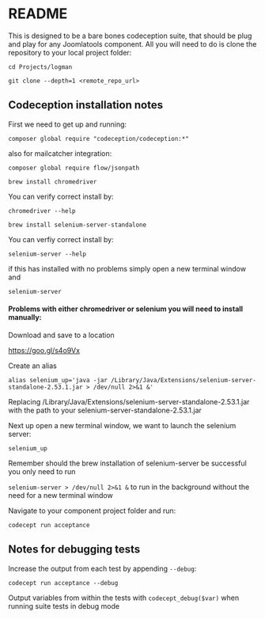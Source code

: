# README

This is designed to be a bare bones codeception suite, that should be plug and play for any Joomlatools component. All you will need to do is clone the repository to your local project folder:

`cd Projects/logman`

`git clone --depth=1 <remote_repo_url>`

## Codeception installation notes

First we need to get up and running:

`composer global require "codeception/codeception:*"`

also for mailcatcher integration:

`composer global require flow/jsonpath`

`brew install chromedriver`

You can verify correct install by:

`chromedriver --help`

`brew install selenium-server-standalone`

You can verfiy correct install by:

`selenium-server --help`

if this has installed with no problems simply open a new terminal window and

`selenium-server`

#### Problems with either chromedriver or selenium you will need to install manually:

Download and save to a location

https://goo.gl/s4o9Vx

Create an alias

`alias selenium_up='java -jar /Library/Java/Extensions/selenium-server-standalone-2.53.1.jar > /dev/null 2>&1 &'`

Replacing /Library/Java/Extensions/selenium-server-standalone-2.53.1.jar with the path to your selenium-server-standalone-2.53.1.jar

Next up open a new terminal window, we want to launch the selenium server:

`selenium_up`

Remember should the brew installation of selenium-server be successful you only need to run

`selenium-server > /dev/null 2>&1 &` to run in the background without the need for a new terminal window

Navigate to your component project folder and run:

`codecept run acceptance`


## Notes for debugging tests 

Increase the output from each test by appending `--debug`: 

`codecept run acceptance --debug`

Output variables from within the tests with `codecept_debug($var)` when running suite tests in debug mode